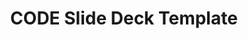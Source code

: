 ---
title: CODE Slide Deck Template
redirect_to: https://www.canva.com/design/DAGGYE57BK4/NJxK_mdP7G8ToXwMgdlFAw/edit?utm_content=DAGGYE57BK4&utm_campaign=designshare&utm_medium=link2&utm_source=sharebutton
redirect_from: 
  - /SlideDeckTemplate
  - /slidedecktemplate
---
